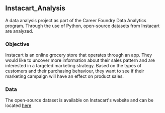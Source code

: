 ## Instacart_Analysis

A data analysis project as part of the Career Foundry Data Analytics program. Through the use of Python, open-source datasets from Instacart are analyzed.

### Objective

Instacart is an online grocery store that operates through an app. They would like to uncover more information about their sales pattern and are interested in a targeted marketing strategy. Based on the types of customers and their purchasing behaviour, they want to see if their marketing campaign will have an effect on product sales.

### Data

The open-source dataset is available on Instacart's website and can be located [here](https://www.instacart.com/datasets/grocery-shopping-2017)
